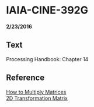 # IAIA-CINE-392G
**2/23/2016**
  
## Text
Processing Handbook: Chapter 14 

## Reference  
[How to Multiply Matrices](https://www.mathsisfun.com/algebra/matrix-multiplying.html)  
[2D Transformation Matrix](https://upload.wikimedia.org/wikipedia/commons/2/2c/2D_affine_transformation_matrix.svg)
